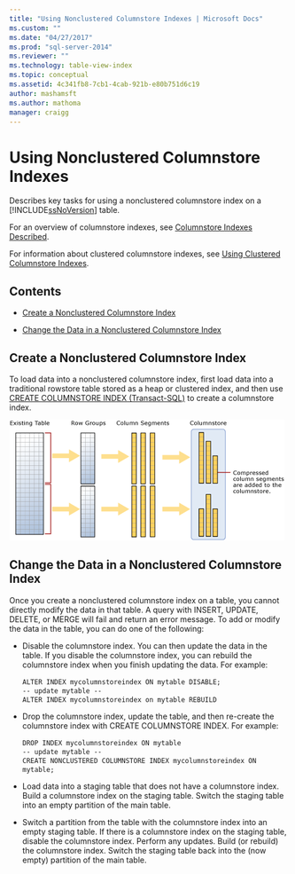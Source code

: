 ```yaml
---
title: "Using Nonclustered Columnstore Indexes | Microsoft Docs"
ms.custom: ""
ms.date: "04/27/2017"
ms.prod: "sql-server-2014"
ms.reviewer: ""
ms.technology: table-view-index
ms.topic: conceptual
ms.assetid: 4c341fb8-7cb1-4cab-921b-e80b751d6c19
author: mashamsft
ms.author: mathoma
manager: craigg
---
```

# Using Nonclustered Columnstore Indexes
  Describes key tasks for using a nonclustered columnstore index on a [!INCLUDE[ssNoVersion](../includes/ssnoversion-md.md)] table.

 For an overview of columnstore indexes, see [Columnstore Indexes Described](../relational-databases/indexes/columnstore-indexes-described.md).

 For information about clustered columnstore indexes, see [Using Clustered Columnstore Indexes](../relational-databases/indexes/indexes.md).

## Contents

-   [Create a Nonclustered Columnstore Index](../../2014/database-engine/using-nonclustered-columnstore-indexes.md#load)

-   [Change the Data in a Nonclustered Columnstore Index](../../2014/database-engine/using-nonclustered-columnstore-indexes.md#change)

##  <a name="load"></a> Create a Nonclustered Columnstore Index
 To load data into a nonclustered columnstore index, first load data into a traditional rowstore table stored as a heap or clustered index, and then use [CREATE COLUMNSTORE INDEX &#40;Transact-SQL&#41;](/sql/t-sql/statements/create-columnstore-index-transact-sql) to create a columnstore index.

 ![Loading data into a columnstore index](../../2014/database-engine/media/sql-server-pdw-columnstore-loadprocess-nonclustered.gif "Loading data into a columnstore index")

##  <a name="change"></a> Change the Data in a Nonclustered Columnstore Index
 Once you create a nonclustered columnstore index on a table, you cannot directly modify the data in that table. A query with INSERT, UPDATE, DELETE, or MERGE will fail and return an error message. To add or modify the data in the table, you can do one of the following:

-   Disable the columnstore index. You can then update the data in the table. If you disable the columnstore index, you can rebuild the columnstore index when you finish updating the data. For example:

    ```
    ALTER INDEX mycolumnstoreindex ON mytable DISABLE;
    -- update mytable --
    ALTER INDEX mycolumnstoreindex on mytable REBUILD
    ```

-   Drop the columnstore index, update the table, and then re-create the columnstore index with CREATE COLUMNSTORE INDEX. For example:

    ```
    DROP INDEX mycolumnstoreindex ON mytable
    -- update mytable --
    CREATE NONCLUSTERED COLUMNSTORE INDEX mycolumnstoreindex ON mytable;

    ```

-   Load data into a staging table that does not have a columnstore index. Build a columnstore index on the staging table. Switch the staging table into an empty partition of the main table.

-   Switch a partition from the table with the columnstore index into an empty staging table. If there is a columnstore index on the staging table, disable the columnstore index. Perform any updates. Build (or rebuild) the columnstore index. Switch the staging table back into the (now empty) partition of the main table.




